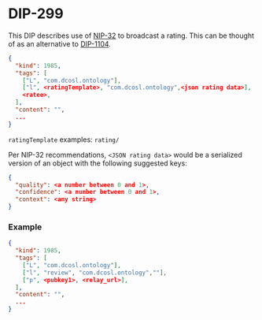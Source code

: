 DIP-299
=====

This DIP describes use of [NIP-32](https://github.com/staab/nips/blob/nip-32-labeling/32.md) to broadcast a rating. This can be thought of as an alternative to [DIP-1104](https://github.com/wds4/DCoSL/blob/main/dips/networking/nostr/1104.md).


```json
{
  "kind": 1985,
  "tags": [
    ["L", "com.dcosl.ontology"],
    ["l", <ratingTemplate>, "com.dcosl.ontology",<json rating data>],
    <ratee>,
  ],
  "content": "",
  ...
}
```

`ratingTemplate` examples: `rating/`

Per NIP-32 recommendations, `<JSON rating data>` would be a serialized version of an object with the following suggested keys:

```json
{
  "quality": <a number between 0 and 1>,
  "confidence": <a number between 0 and 1>,
  "context": <any string>
}
```

### Example

```json
{
  "kind": 1985,
  "tags": [
    ["L", "com.dcosl.ontology"],
    ["l", "review", "com.dcosl.ontology",""],
    ["p", <pubkey1>, <relay_url>],
  ],
  "content": "",
  ...
}
```
